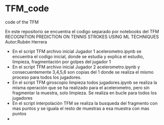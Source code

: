 # TFM_code
code of the TFM

En este repositorio se encuentra el codigo separado por notebooks del TFM 
RECOGNITION PREDICTION ON TENNIS STROKES USING ML TECHNIQUES
Autor:Rubén Herrera

- En el script TFM archivo inicial Jugador 1 acelerometro.ipynb se encuentra el codigo inicial, donde se estudia y explica el estudio, limpieza, fragmentación por golpes del jugador 1
- En el script TFM archivo inicial Jugador 2 acelerometro.ipynb y consecuentemente 3,4,5,6 son copias del 1 donde se realiza el mismo proceso para todos los jugadores.
- En el script TFM giroscopio limpieza todos jugadores.ipynb se realiza la misma operación que se ha realizado para el acelerometro, pero sin fragmentar la muestra, solo limpieza. Se realiza en bucle para todos los jugadores
- En el script interpolación TFM se realiza la busqueda del fragmento con mas puntos y se iguala el resto de muestras a esa muestra con mas puntos
- 
